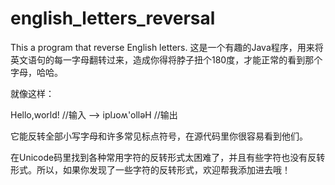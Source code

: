 english_letters_reversal
========================

This a program that reverse English letters.
这是一个有趣的Java程序，用来将英文语句的每一字母翻转过来，造成你得将脖子扭个180度，才能正常的看到那个字母，哈哈。

就像这样：

Hello,world!   //输入
——>
iplɹoʍ'olləH   //输出

它能反转全部小写字母和许多常见标点符号，在源代码里你很容易看到他们。

在Unicode码里找到各种常用字符的反转形式太困难了，并且有些字符也没有反转形式。所以，如果你发现了一些字符的反转形式，欢迎帮我添加进去哦！
